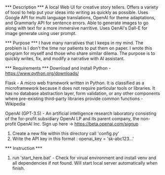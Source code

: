 *** Description ***
A local Web UI for creative story tellers. Offers a variety of toosl to help put your ideas into writing as quickly as possible.
Uses Google API for multi language translations, OpenAI for theme adaptations, and Grammarly API for sentence errors.
Able to generate images to go along with text for a more immersive narritive. Uses OenAI's Dall-E for image generate using user prompt.

*** Purpose ***
I have many narratives that I keeps in my mind. The problem is I don't the time nor patients to put them on paper. 
I wrote this program for myself and those who share similar dilema. The purpose is to quickly writes, fix, and modify
a narrative with AI assistant. 

*** Requirements ***
Download and install Python - https://www.python.org/downloads/

Flask - A micro web framework written in Python. It is classified as a microframework because it does not require particular tools or libraries. It has no database abstraction layer, form validation, or any other components where pre-existing third-party libraries provide common functions - Wikipedia

OpenAI (GPT-3.5) - An artificial intelligence research laboratory consisting of the for-profit subsidiary OpenAI LP and its parent company, the non-profit OpenAI Inc. 
<Your own OpenAI API key>
Sign up here -> https://beta.openai.com/signup

1. Create a new file within this directory call 'config.py'
2. Write the API key in this format : openai_key = 'sk-abc123...'


*** Instruction ***
1. run 'start_here.bat' - Check for virual environment and install venv and all dependencies if not found. Will start local server automatically when finish.